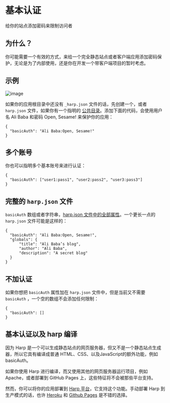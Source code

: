 # 基本认证

给你的站点添加密码来限制访问者


## 为什么？

你可能需要一个有效的方式，来给一个完全静态站点或者客户端应用添加密码保护，无论是为了内部使用，还是你在开发一个带客户端项目的暂时考虑。

## 示例

![image](https://github.com/Leolusir/harp-docs/tree/master/images/basic-auth-1.gif)

如果你的应用根目录中还没有 `_harp.json` 文件的话，先创建一个，或者 `harp.json` 文件，如果你有一个指明的 [公共目录](http://harpjs.com/docs/development/public)。添加下面的代码，会使用用户名 Ali Baba 和密码 Open, Sesame! 来保护你的应用：

``` 
{
  "basicAuth": "Ali Baba:Open, Sesame!"
}
```

## 多个账号

你也可以指明多个基本账号来进行认证：

``` 
{
  "basicAuth": ["user1:pass1", "user2:pass2", "user3:pass3"]
}
```

## 完整的 `harp.json` 文件

`basicAuth` 数组或者字符串，[harp.json 文件中的全部属性](http://harpjs.com/docs/development/harp-json)。一个更长一点的 `harp.json` 文件可能是这样的：

``` 
{
  "basicAuth": "Ali Baba:Open, Sesame!",
  "globals": {
      "title": "Ali Baba’s blog",
      "author": "Ali Baba",
      "description": "A secret blog"
  }
}
```

## 不加认证

如果你想把 `basicAuth` 属性加在 `harp.json` 文件中，但是当前又不需要 `basicAuth` ，一个空的数组不会添加任何限制：

``` 
{
  "basicAuth": []
}
```

## 基本认证以及 harp 编译

因为 Harp 是一个可以生成静态站点的网页服务器，但又不是一个静态站点生成器，所以它具有编译成普通 HTML、CSS、以及JavaScript的额外功能，例如 basicAuth。

如果你使用 Harp 进行编译，而又使用其他的网页服务器运行项目，例如 Apache，或者部署到 GitHub Pages 上，这些特征将不会被那些平台支持。

然而，你可以将你的应用部署到 [Harp 平台](https://www.harp.io/)，它支持这个功能。手动部署 Harp 到生产模式的话，也许 [Heroku](http://harpjs.com/docs/deployment/heroku) 和 [Github Pages](http://harpjs.com/docs/deployment/github-pages) 是不错的选择。
